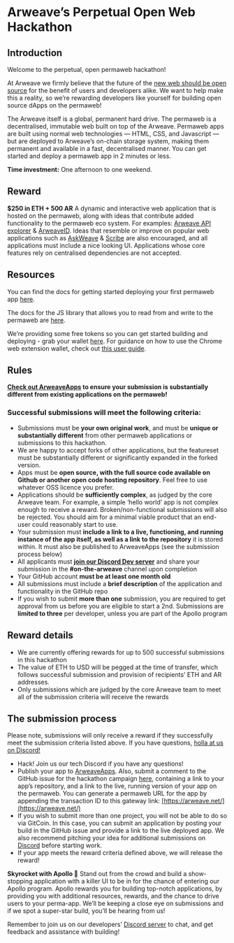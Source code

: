 # **Arweave’s Perpetual Open Web Hackathon**

## **Introduction**

Welcome to the perpetual, open permaweb hackathon!

At Arweave we firmly believe that the future of the [new web should be open source](https://medium.com/@arweave/towards-an-open-source-web-9ffe201fc044) for the benefit of users and developers alike. We want to help make this a reality, so we’re rewarding developers like yourself for building open source dApps on the permaweb!

The Arweave itself is a global, permanent hard drive. The permaweb is a decentralised, immutable web built on top of the Arweave. Permaweb apps are built using normal web technologies — HTML, CSS, and Javascript — but are deployed to Arweave’s on-chain storage system, making them permanent and available in a fast, decentralised manner. You can get started and deploy a permaweb app in 2 minutes or less.

**Time investment:** One afternoon to one weekend.

## **Reward**

**$250 in ETH + 500 AR**
A dynamic and interactive web application that is hosted on the permaweb, along with ideas that contribute added functionality to the permaweb eco system. For examples: [Arweave API explorer](https://arweave.net/LHff4F45o7ipDqjoePG0PDG5BD2hLD8xf17OBg4FjRE) & [ArweaveID](https://arweave.net/fGUdNmXFmflBMGI2f9vD7KzsrAc1s1USQgQLgAVT0W0). Ideas that resemble or improve on popular web applications such as [AskWeave](https://arweave.net/HhIjOjxgHYXJU5RVjRYfAR017vbZdujbCSlaA8NQ20U) & [Scribe](https://arweave.net/VOKAC_SYiUzbJrEaIY5SEBh1pf0bGQOd8c7G68nzet4#/) are also encouraged, and all applications must include a nice looking UI. Applications whose core features rely on centralised dependencies are not accepted. 

## **Resources**

You can find the docs for getting started deploying your first permaweb app [here](https://docs.arweave.org/developers/tools/arweave-deploy).

The docs for the JS library that allows you to read from and write to the permaweb are [here](https://github.com/ArweaveTeam/arweave-js).

We’re providing some free tokens so you can get started building and deploying - grab your wallet [here](https://tokens.arweave.org/#/wallet). For guidance on how to use the Chrome web extension wallet, check out [this user guide](https://docs.arweave.org/info/wallets/arweave-web-extension-wallet).

## **Rules**

**[Check out ArweaveApps](http://arweaveapps.com) to ensure your submission is substantially different from existing applications on the permaweb!**

### **Successful submissions will meet the following criteria:**

- Submissions must be **your own original work**, and must be **unique or substantially different** from other permaweb applications or submissions to this hackathon.
- We are happy to accept forks of other applications, but the featureset must be substantially different or significantly expanded in the forked version.
- Apps must be **open source, with the full source code available on Github or another open code hosting repository**. Feel free to use whatever OSS licence you prefer.
- Applications should be **sufficiently complex**, as judged by the core Arweave team. For example, a simple ‘hello world’ app is not complex enough to receive a reward. Broken/non-functional submissions will also be rejected. You should aim for a minimal viable product that an end-user could reasonably start to use.
- Your submission must **include a link to a live, functioning, and running instance of the app itself, as well as a link to the repository** it is stored within. It must also be published to ArweaveApps (see the submission process below)
- All applicants must **[join our Discord Dev server](https://discord.gg/VxJ3xsm)** and share your  submission in the **#on-the-arweave** channel upon completion 
- Your GitHub account **must be at least one month old**
- All submissions must include a **brief description** of the application and functionality in the GitHub repo
- If you wish to submit **more than one** submission, you are required to get approval from us before you are eligible to start a 2nd. Submissions are **limited to three** per developer, unless you are part of the Apollo program 

## **Reward details**

- We are currently offering rewards for up to 500 successful submissions in this hackathon
- The value of ETH to USD will be pegged at the time of transfer, which follows successful submission and provision of recipients’ ETH and AR addresses.
- Only submissions which are judged by the core Arweave team to meet all of the submission criteria will receive the rewards

## **The submission process**

Please note, submissions will only receive a reward if they successfully meet the submission criteria listed above. If you have questions, [holla at us on Discord!](https://discord.gg/VxJ3xsm)

- Hack! Join us our tech Discord if you have any questions!
- Publish your app to [ArweaveApps](https://arweave.net/35IFq9BcIgpSPti9YDYDiaQy4wMfMIKZ25t7hHZrhek). Also, submit a comment to the GitHub issue for the hackathon campaign [here](https://github.com/ArweaveTeam/Bounties/issues/1), containing a link to your app’s repository, and a link to the live, running version of your app on the permaweb. You can generate a permaweb URL for the app by appending the transaction ID to this gateway link: [https://arweave.net/](https://arweave.net/)
- If you wish to submit more than one project, you will not be able to do so via GitCoin. In this case, you can submit an application by posting your build in the GitHub issue and provide a link to the live deployed app. We also recommend pitching your idea for additional submissions on [Discord](https://discord.gg/VxJ3xsm) before starting work.
- If your app meets the reward criteria defined above, we will release the reward!

**Skyrocket with Apollo 🚀** Stand out from the crowd and build a show-stopping application with a killer UI to be in for the chance of entering our Apollo program. Apollo rewards you for building top-notch applications, by providing you with additional resources, rewards, and the chance to drive users to your perma-app. We’ll be keeping a close eye on submissions and if we spot a super-star build, you’ll be hearing from us! 

Remember to join us on our developers’ [Discord server](https://discord.gg/VxJ3xsm) to chat, and get feedback and assistance with building!
